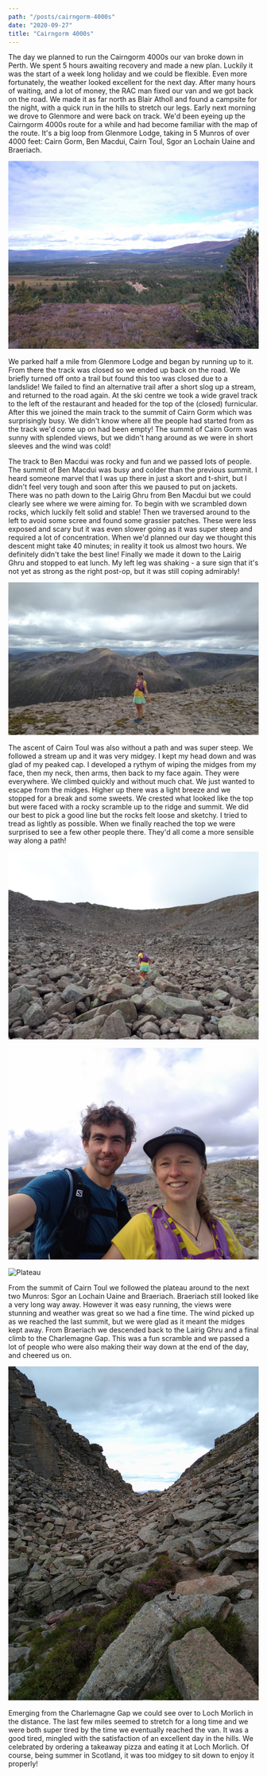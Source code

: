 ```yaml
---
path: "/posts/cairngorm-4000s"
date: "2020-09-27"
title: "Cairngorm 4000s"
---
```


The day we planned to run the Cairngorm 4000s our van broke down in Perth. We spent 5 hours awaiting recovery and made a new plan. Luckily it was the start of a week long holiday and we could be flexible. Even more fortunately, the weather looked excellent for the next day. After many hours of waiting, and a lot of money, the RAC man fixed our van and we got back on the road. We made it as far north as Blair Atholl and found a campsite for the night, with a quick run in the hills to stretch our legs. Early next morning we drove to Glenmore and were back on track. We'd been eyeing up the Cairngorm 4000s route for a while and had become familiar with the map of the route. It's a big loop from Glenmore Lodge, taking in 5 Munros of over 4000 feet: Cairn Gorm, Ben Macdui, Cairn Toul, Sgor an Lochain Uaine and Braeriach.
<!-- end -->

![View](../images/cairngorm-4000s/early_view.jpg)

We parked half a mile from Glenmore Lodge and began by running up to it. From there the track was closed so we ended up back on the road. We briefly turned off onto a trail but found this too was closed due to a landslide! We failed to find an alternative trail after a short slog up a stream, and returned to the road again. At the ski centre we took a wide gravel track to the left of the restaurant and headed for the top of the (closed) furnicular. After this we joined the main track to the summit of Cairn Gorm which was surprisingly busy. We didn't know where all the people had started from as the track we'd come up on had been empty! The summit of Cairn Gorm was sunny with splended views, but we didn't hang around as we were in short sleeves and the wind was cold!

The track to Ben Macdui was rocky and fun and we passed lots of people. The summit of Ben Macdui was busy and colder than the previous summit. I heard someone marvel that I was up there in just a skort and t-shirt, but I didn't feel very tough and soon after this we paused to put on jackets. There was no path down to the Lairig Ghru from Ben Macdui but we could clearly see where we were aiming for. To begin with we scrambled down rocks, which luckily felt solid and stable! Then we traversed around to the left to avoid some scree and found some grassier patches. These were less exposed and scary but it was even slower going as it was super steep and required a lot of concentration. When we'd planned our day we thought this descent might take 40 minutes; in reality it took us almost two hours. We definitely didn't take the best line! Finally we made it down to the Lairig Ghru and stopped to eat lunch. My left leg was shaking - a sure sign that it's not yet as strong as the right post-op, but it was still coping admirably!

![Ben Macdui summit](../images/cairngorm-4000s/ben_macdui_summit.jpg)

The ascent of Cairn Toul was also without a path and was super steep. We followed a stream up and it was very midgey. I kept my head down and was glad of my peaked cap. I developed a rythym of wiping the midges from my face, then my neck, then arms, then back to my face again. They were everywhere. We climbed quickly and without much chat. We just wanted to escape from the midges. Higher up there was a light breeze and we stopped for a break and some sweets. We crested what looked like the top but were faced with a rocky scramble up to the ridge and summit. We did our best to pick a good line but the rocks felt loose and sketchy. I tried to tread as lightly as possible. When we finally reached the top we were surprised to see a few other people there. They'd all come a more sensible way along a path!

![Hunting for a path](../images/cairngorm-4000s/nae_path.jpg)

![Cairn Toul summit](../images/cairngorm-4000s/cairn_toul_summit.jpg)

![Plateau](../images/cairngorm-4000s/plateau.jpg)

From the summit of Cairn Toul we followed the plateau around to the next two Munros: Sgor an Lochain Uaine and Braeriach. Braeriach still looked like a very long way away. However it was easy running, the views were stunning and weather was great so we had a fine time. The wind picked up as we reached the last summit, but we were glad as it meant the midges kept away. From Braeriach we descended back to the Lairig Ghru and a final climb to the Charlemagne Gap. This was a fun scramble and we passed a lot of people who were also making their way down at the end of the day, and cheered us on.

![Charlemagne Gap](../images/cairngorm-4000s/charlemagne_gap.jpg)

Emerging from the Charlemagne Gap we could see over to Loch Morlich in the distance. The last few miles seemed to stretch for a long time and we were both super tired by the time we eventually reached the van. It was a good tired, mingled with the satisfaction of an excellent day in the hills. We celebrated by ordering a takeaway pizza and eating it at Loch Morlich. Of course, being summer in Scotland, it was too midgey to sit down to enjoy it properly!

